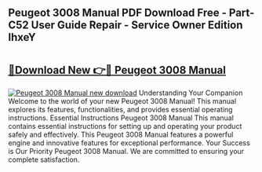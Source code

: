 ## Peugeot 3008 Manual PDF Download Free - Part-C52 User Guide Repair - Service Owner Edition lhxeY

# <h2><a href="http://cf25463.oget.top/?id=Peugeot+3008+Manual">🔗Download New 👉🔴 Peugeot 3008 Manual</a></h2>

[![Peugeot 3008 Manual new download](https://i.imgur.com/5g1atiW.png)](http://cf25463.oget.top/?id=Peugeot+3008+Manual)
Understanding Your Companion Welcome to the world of your new Peugeot 3008 Manual! This manual explores its features, functionalities, and provides essential operating instructions. Essential Instructions Peugeot 3008 Manual This manual contains essential instructions for setting up and operating your product safely and effectively. This Peugeot 3008 Manual features a powerful engine and innovative features for exceptional performance. Your Success is Our Priority Peugeot 3008 Manual. We are committed to ensuring your complete satisfaction.
